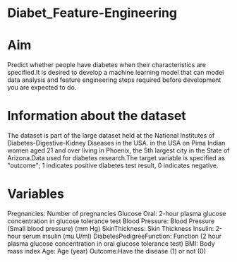 # Diabet_Feature-Engineering

# Aim
Predict whether people have diabetes when their characteristics are specified.It is desired to develop a machine learning model that can model data analysis and feature engineering steps required before development you are expected to do.

# Information about the dataset
The dataset is part of the large dataset held at the National Institutes of Diabetes-Digestive-Kidney Diseases in the USA. in the USA on Pima Indian women aged 21 and over living in Phoenix, the 5th largest city in the State of Arizona.Data used for diabetes research.The target variable is specified as "outcome"; 1 indicates positive diabetes test result, 0 indicates negative.

# Variables
Pregnancies: Number of pregnancies
Glucose Oral: 2-hour plasma glucose concentration in glucose tolerance test
Blood Pressure: Blood Pressure (Small blood pressure) (mm Hg)
SkinThickness: Skin Thickness
Insulin: 2-hour serum insulin (mu U/ml)
DiabetesPedigreeFunction: Function (2 hour plasma glucose concentration in oral glucose tolerance test)
BMI: Body mass index
Age: Age (year)
Outcome:Have the disease (1) or not (0)
